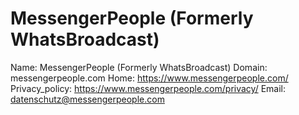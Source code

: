 
# MessengerPeople (Formerly WhatsBroadcast)

Name: MessengerPeople (Formerly WhatsBroadcast)
Domain: messengerpeople.com
Home: https://www.messengerpeople.com/
Privacy_policy: https://www.messengerpeople.com/privacy/
Email: datenschutz@messengerpeople.com
